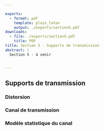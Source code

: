 ```yaml
---

exports:
  - format: pdf
    template: plain_latex
    output: ./exports/section5.pdf
downloads:
  - file: ./exports/section5.pdf
    title: PDF
title: Section 5 - Supports de transmission
abstract: |
  Section 5 - à venir
   

---
```


 


## Supports de transmission

###   Distorsion

### Canal de transmission

###  Modèle statistique du canal